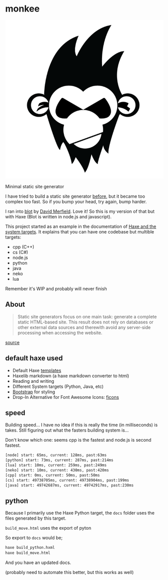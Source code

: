 # monkee

![](icon.png)

Minimal static site generator

I have tried to build a static site generator [before](https://github.com/MatthijsKamstra/monk), but it became too complex too fast.
So if you bump your head, try again, bump harder.

I ran into [blot](https://blot.im) by [David Merfield](https://github.com/davidmerfield/Blot). Love it! So this is my version of that but with Haxe (Blot is written in node.js and javascript).

This project started as an example in the documentation of [Haxe and the system targets](https://github.com/MatthijsKamstra/haxesys). It explains that you can have one codebase but multible targets:

- cpp (C++)
- cs (C#)
- node.js
- python
- java
- neko
- lua


Remember it's WIP and probably will never finish

## About

> Static site generators focus on one main task: generate a complete static HTML-based site. This result does not rely on databases or other external data sources and therewith avoid any server-side processing when accessing the website.

[source](https://medium.com/codingthesmartway-com-blog/top-static-site-generators-for-2019-26a4c8afcc05)

## default haxe used

- Default Haxe [templates](https://haxe.org/manual/std-template.html)
- Haxelib markdown (a haxe markdown converter to html)
- Reading and writing
- Different System targets (Python, Java, etc)
- [Bootstrap](https://getbootstrap.com/) for styling
- Drop-In Alternative for Font Awesome Icons: [ficons](https://ficons.fiction.com/)

## speed

Building speed... I have no idea if this is really the time (in milliseconds) is takes. Still figuring out what the fasters building system is...

Don't know which one: seems cpp is the fastest and node.js is second fastest.

```
[node] start: 65ms, current: 128ms, past:63ms
[python] start: 73ms, current: 287ms, past:214ms
[lua] start: 10ms, current: 259ms, past:249ms
[neko] start: 10ms, current: 430ms, past:420ms
[cpp] start: 0ms, current: 50ms, past:50ms
[cs] start: 49738705ms, current: 49738904ms, past:199ms
[java] start: 49742687ms, current: 49742917ms, past:230ms
```



## python

Because I primarily use the Haxe Python target, the `docs` folder uses the files generated by this target.

`build_move.html` uses the export of pyton

So export to `docs` would be;

```bash
haxe build_python.hxml
haxe build_move.html
```

And you have an updated docs.

(probably need to automate this better, but this works as well)



